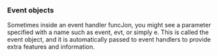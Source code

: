 ### Event objects

Sometimes inside an event handler funcJon, you might see a parameter specified
with a name such as event, evt, or simply e. This is called the event object, and it is
automatically passed to event handlers to provide extra features and information.